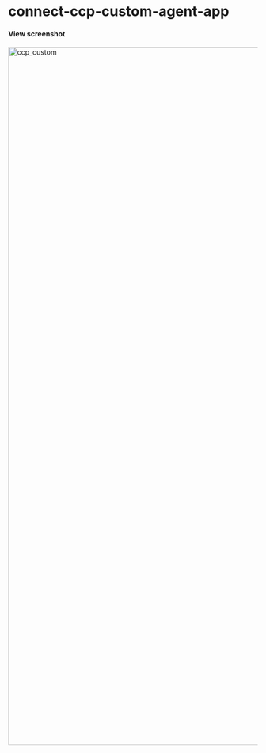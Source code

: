 # connect-ccp-custom-agent-app

#### View screenshot
<img width="1411" alt="ccp_custom" src="https://github.com/user-attachments/assets/1137cd7e-f9f6-40a4-a0f5-db884055c925">
